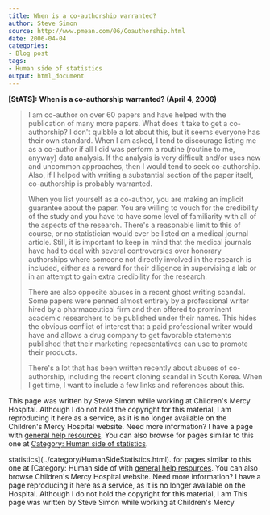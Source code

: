 ```yaml
---
title: When is a co-authorship warranted?
author: Steve Simon
source: http://www.pmean.com/06/Coauthorship.html
date: 2006-04-04
categories:
- Blog post
tags:
- Human side of statistics
output: html_document
---
```

**[StATS]:** **When is a co-authorship warranted?
(April 4, 2006)**

> I am co-author on over 60 papers and have helped with the publication
> of many more papers. What does it take to get a co-authorship? I
> don't quibble a lot about this, but it seems everyone has their own
> standard. When I am asked, I tend to discourage listing me as a
> co-author if all I did was perform a routine (routine to me, anyway)
> data analysis. If the analysis is very difficult and/or uses new and
> uncommon approaches, then I would tend to seek co-authorship. Also, if
> I helped with writing a substantial section of the paper itself,
> co-authorship is probably warranted.
>
> When you list yourself as a co-author, you are making an implicit
> guarantee about the paper. You are willing to vouch for the
> credibility of the study and you have to have some level of
> familiarity with all of the aspects of the research. There's a
> reasonable limit to this of course, or no statistician would ever be
> listed on a medical journal article. Still, it is important to keep in
> mind that the medical journals have had to deal with several
> controversies over honorary authorships where someone not directly
> involved in the research is included, either as a reward for their
> diligence in supervising a lab or in an attempt to gain extra
> credibility for the research.
>
> There are also opposite abuses in a recent ghost writing scandal. Some
> papers were penned almost entirely by a professional writer hired by a
> pharmaceutical firm and then offered to prominent academic researchers
> to be published under their names. This hides the obvious conflict of
> interest that a paid professional writer would have and allows a drug
> company to get favorable statements published that their marketing
> representatives can use to promote their products.
>
> There's a lot that has been written recently about abuses of
> co-authorship, including the recent cloning scandal in South Korea.
> When I get time, I want to include a few links and references about
> this.

This page was written by Steve Simon while working at Children's Mercy
Hospital. Although I do not hold the copyright for this material, I am
reproducing it here as a service, as it is no longer available on the
Children's Mercy Hospital website. Need more information? I have a page
with [general help resources](../GeneralHelp.html). You can also browse
for pages similar to this one at [Category: Human side of
statistics](../category/HumanSideStatistics.html).
<!---More--->
statistics](../category/HumanSideStatistics.html).
for pages similar to this one at [Category: Human side of
with [general help resources](../GeneralHelp.html). You can also browse
Children's Mercy Hospital website. Need more information? I have a page
reproducing it here as a service, as it is no longer available on the
Hospital. Although I do not hold the copyright for this material, I am
This page was written by Steve Simon while working at Children's Mercy

<!---Do not use
**[StATS]:** **When is a co-authorship warranted?
This page was written by Steve Simon while working at Children's Mercy
Hospital. Although I do not hold the copyright for this material, I am
reproducing it here as a service, as it is no longer available on the
Children's Mercy Hospital website. Need more information? I have a page
with [general help resources](../GeneralHelp.html). You can also browse
for pages similar to this one at [Category: Human side of
statistics](../category/HumanSideStatistics.html).
--->

